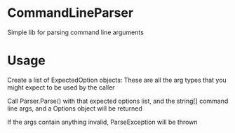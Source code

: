 # CommandLineParser
Simple lib for parsing command line arguments

# Usage
Create a list of ExpectedOption objects:  These are all the arg types that you might expect to be used by the caller

Call Parser.Parse() with that expected options list, and the string[] command line args, and a Options object will be returned

If the args contain anything invalid, ParseException will be thrown
